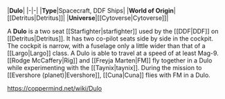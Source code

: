 |**Dulo**|
|-|-|
|**Type**|Spacecraft, DDF Ships|
|**World of Origin**|[[Detritus\|Detritus]]|
|**Universe**|[[Cytoverse\|Cytoverse]]|

A **Dulo** is a two seat [[Starfighter\|starfighter]] used by the [[DDF\|DDF]] on [[Detritus\|Detritus]]. It has two co-pilot seats side by side in the cockpit. The cockpit is narrow, with a fuselage only a little wider than that of a [[Largo\|Largo]] class. A Dulo is able to travel at a speed of at least Mag-9.
[[Rodge McCaffery\|Rig]] and [[Freyja Marten\|FM]] fly together in a Dulo while experimenting with the [[Taynix\|taynix]]. During the mission to [[Evershore (planet)\|Evershore]], [[Cuna\|Cuna]] flies with FM in a Dulo.



https://coppermind.net/wiki/Dulo